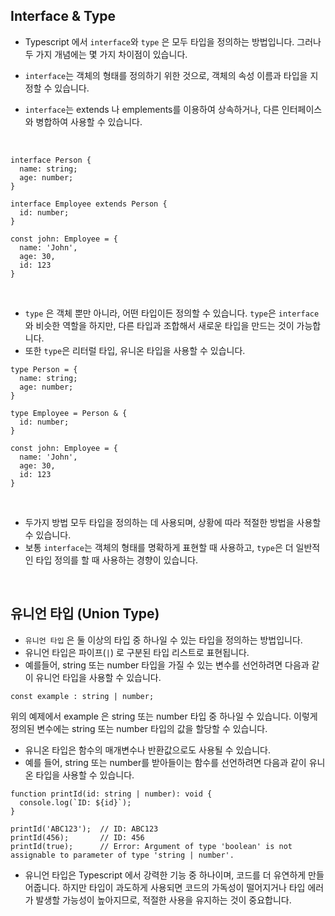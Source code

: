 ## Interface & Type

- Typescript 에서 `interface`와 `type` 은 모두 타입을 정의하는 방법입니다. 그러나 두 가지 개념에는 몇 가지 차이점이 있습니다.

- `interface`는 객체의 형태를 정의하기 위한 것으로, 객체의 속성 이름과 타입을 지정할 수 있습니다.
- `interface`는 extends 나 emplements를 이용하여 상속하거나, 다른 인터페이스와 병합하여 사용할 수 있습니다.

<br />

```
interface Person {
  name: string;
  age: number;
}

interface Employee extends Person {
  id: number;
}

const john: Employee = {
  name: 'John',
  age: 30,
  id: 123
}
```

<br />

- `type` 은 객체 뿐만 아니라, 어떤 타입이든 정의할 수 있습니다. `type`은 `interface`와 비슷한 역할을 하지만, 다른 타입과 조합해서 새로운 타입을 만드는 것이 가능합니다.
- 또한 `type`은 리터럴 타입, 유니온 타입을 사용할 수 있습니다.

```
type Person = {
  name: string;
  age: number;
}

type Employee = Person & {
  id: number;
}

const john: Employee = {
  name: 'John',
  age: 30,
  id: 123
}
```

<br />

- 두가지 방법 모두 타입을 정의하는 데 사용되며, 상황에 따라 적절한 방법을 사용할 수 있습니다.
- 보통 `interface`는 객체의 형태를 명확하게 표현할 때 사용하고, `type`은 더 일반적인 타입 정의를 할 때 사용하는 경향이 있습니다.

<br />

## 유니언 타입 (Union Type)

- `유니언 타입` 은 둘 이상의 타입 중 하나일 수 있는 타입을 정의하는 방법입니다.
- 유니언 타입은 파이프(`|`) 로 구분된 타입 리스트로 표현됩니다.
- 예를들어, string 또는 number 타입을 가질 수 있는 변수를 선언하려면 다음과 같이 유니언 타입을 사용할 수 있습니다.

```
const example : string | number;
```

위의 예제에서 example 은 string 또는 number 타입 중 하나일 수 있습니다. 이렇게 정의된 변수에는 string 또는 number 타입의 값을 할당할 수 있습니다.

- 유니온 타입은 함수의 매개변수나 반환값으로도 사용될 수 있습니다.
- 예를 들어, string 또는 number를 받아들이는 함수를 선언하려면 다음과 같이 유니온 타입을 사용할 수 있습니다.

```
function printId(id: string | number): void {
  console.log(`ID: ${id}`);
}

printId('ABC123');  // ID: ABC123
printId(456);       // ID: 456
printId(true);      // Error: Argument of type 'boolean' is not assignable to parameter of type 'string | number'.

```

- 유니언 타입은 Typescript 에서 강력한 기능 중 하나이며, 코드를 더 유연하게 만들어줍니다. 하지만 타입이 과도하게 사용되면 코드의 가독성이 떨어지거나 타입 에러가 발생할 가능성이 높아지므로, 적절한 사용을 유지하는 것이 중요합니다.
